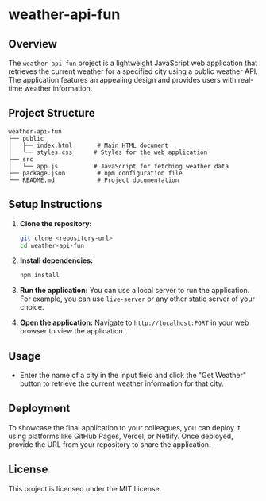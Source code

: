 # weather-api-fun

## Overview
The `weather-api-fun` project is a lightweight JavaScript web application that retrieves the current weather for a specified city using a public weather API. The application features an appealing design and provides users with real-time weather information.

## Project Structure
```
weather-api-fun
├── public
│   ├── index.html       # Main HTML document
│   └── styles.css      # Styles for the web application
├── src
│   └── app.js          # JavaScript for fetching weather data
├── package.json         # npm configuration file
└── README.md            # Project documentation
```

## Setup Instructions
1. **Clone the repository:**
   ```bash
   git clone <repository-url>
   cd weather-api-fun
   ```

2. **Install dependencies:**
   ```bash
   npm install
   ```

3. **Run the application:**
   You can use a local server to run the application. For example, you can use `live-server` or any other static server of your choice.

4. **Open the application:**
   Navigate to `http://localhost:PORT` in your web browser to view the application.

## Usage
- Enter the name of a city in the input field and click the "Get Weather" button to retrieve the current weather information for that city.

## Deployment
To showcase the final application to your colleagues, you can deploy it using platforms like GitHub Pages, Vercel, or Netlify. Once deployed, provide the URL from your repository to share the application.

## License
This project is licensed under the MIT License.